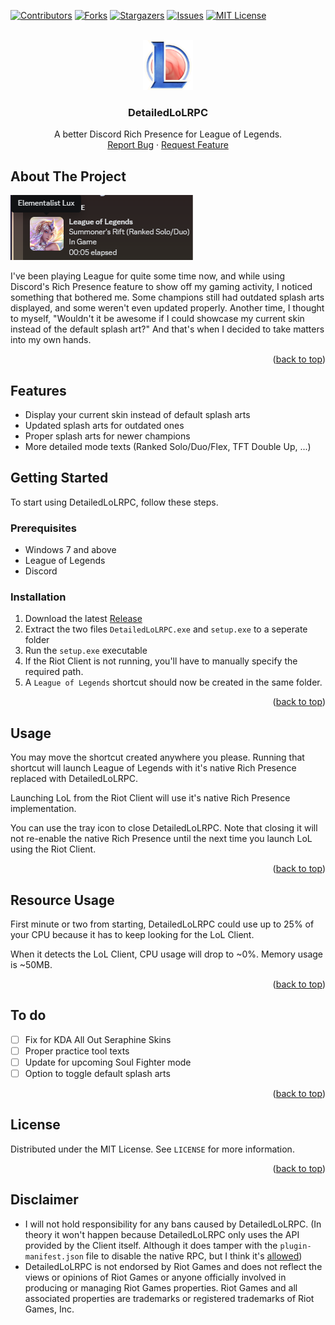 <a name="readme-top"></a>

[![Contributors][contributors-shield]][contributors-url]
[![Forks][forks-shield]][forks-url]
[![Stargazers][stars-shield]][stars-url]
[![Issues][issues-shield]][issues-url]
[![MIT License][license-shield]][license-url]

<!-- PROJECT LOGO -->
<br />
<div align="center">
  <a href="https://github.com/developers192/DetailedLoLRPC">
    <img src="images/logo.png" alt="Logo" width="80" height="80">
  </a>
<h3 align="center">DetailedLoLRPC</h3>

  <p align="center">
    A better Discord Rich Presence for League of Legends.
    <br />
    <a href="https://github.com/developers192/DetailedLoLRPC/issues">Report Bug</a>
    ·
    <a href="https://github.com/developers192/DetailedLoLRPC/issues">Request Feature</a>
  </p>
</div>


<!-- ABOUT THE PROJECT -->
## About The Project

[![Product Name Screen Shot][product-screenshot]](https://example.com)

I've been playing League for quite some time now, and while using Discord's Rich Presence feature to show off my gaming activity, I noticed something that bothered me. Some champions still had outdated splash arts displayed, and some weren't even updated properly. Another time, I thought to myself, "Wouldn't it be awesome if I could showcase my current skin instead of the default splash art?" And that's when I decided to take matters into my own hands.

<p align="right">(<a href="#readme-top">back to top</a>)</p>

## Features
- Display your current skin instead of default splash arts
- Updated splash arts for outdated ones
- Proper splash arts for newer champions
- More detailed mode texts (Ranked Solo/Duo/Flex, TFT Double Up, ...)

<!-- GETTING STARTED -->
## Getting Started

To start using DetailedLoLRPC, follow these steps.

### Prerequisites

- Windows 7 and above
- League of Legends
- Discord


### Installation

1. Download the latest [Release](https://github.com/developers192/DetailedLoLRPC/releases/latest)
2. Extract the two files `DetailedLoLRPC.exe` and `setup.exe` to a seperate folder
3. Run the `setup.exe` executable
4. If the Riot Client is not running, you'll have to manually specify the required path.
5. A `League of Legends` shortcut should now be created in the same folder.

<p align="right">(<a href="#readme-top">back to top</a>)</p>



<!-- USAGE EXAMPLES -->
## Usage

You may move the shortcut created anywhere you please. Running that shortcut will launch League of Legends with it's native Rich Presence replaced with DetailedLoLRPC.

Launching LoL from the Riot Client will use it's native Rich Presence implementation.

You can use the tray icon to close DetailedLoLRPC. Note that closing it will not re-enable the native Rich Presence until the next time you launch LoL using the Riot Client.

<p align="right">(<a href="#readme-top">back to top</a>)</p>

<!-- Resource Usage -->
## Resource Usage
First minute or two from starting, DetailedLoLRPC could use up to 25% of your CPU because it has to keep looking for the LoL Client.

When it detects the LoL Client, CPU usage will drop to ~0%. Memory usage is ~50MB.


<p align="right">(<a href="#readme-top">back to top</a>)</p>

<!-- To do -->
## To do

- [ ] Fix for KDA All Out Seraphine Skins
- [ ] Proper practice tool texts
- [ ] Update for upcoming Soul Fighter mode
- [ ] Option to toggle default splash arts

<p align="right">(<a href="#readme-top">back to top</a>)</p>


<!-- LICENSE -->
## License

Distributed under the MIT License. See `LICENSE` for more information.

<p align="right">(<a href="#readme-top">back to top</a>)</p>

## Disclaimer
- I will not hold responsibility for any bans caused by DetailedLoLRPC. (In theory it won't happen because DetailedLoLRPC only uses the API provided by the Client itself. Although it does tamper with the `plugin-manifest.json` file to disable the native RPC, but I think it's [allowed](https://www.reddit.com/r/leagueoflegends/comments/awedjv/there_is_a_way_to_make_the_client/))
- DetailedLoLRPC is not endorsed by Riot Games and does not reflect the views or opinions of Riot Games or anyone officially involved in producing or managing Riot Games properties. Riot Games and all associated properties are trademarks or registered trademarks of Riot Games, Inc.


<!-- MARKDOWN LINKS & IMAGES -->
<!-- https://www.markdownguide.org/basic-syntax/#reference-style-links -->
[contributors-shield]: https://img.shields.io/github/contributors/developers192/DetailedLoLRPC.svg?style=for-the-badge
[contributors-url]: https://github.com/developers192/DetailedLoLRPC/graphs/contributors
[forks-shield]: https://img.shields.io/github/forks/developers192/DetailedLoLRPC.svg?style=for-the-badge
[forks-url]: https://github.com/developers192/DetailedLoLRPC/network/members
[stars-shield]: https://img.shields.io/github/stars/developers192/DetailedLoLRPC.svg?style=for-the-badge
[stars-url]: https://github.com/developers192/DetailedLoLRPC/stargazers
[issues-shield]: https://img.shields.io/github/issues/developers192/DetailedLoLRPC.svg?style=for-the-badge
[issues-url]: https://github.com/developers192/DetailedLoLRPC/issues
[license-shield]: https://img.shields.io/github/license/developers192/DetailedLoLRPC.svg?style=for-the-badge
[license-url]: https://github.com/developers192/DetailedLoLRPC/blob/master/LICENSE
[product-screenshot]: images/screenshot.png
